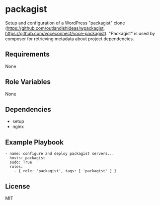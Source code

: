 packagist
========

Setup and configuration of a WordPress "packagist" clone (https://github.com/outlandishideas/wpackagist, https://github.com/voceconnect/voce-packagist). "Packagist" is used by composer for retrieving metadata about project dependencies.

Requirements
------------

None

Role Variables
--------------

None

Dependencies
------------

* setup
* nginx

Example Playbook
-------------------------

    - name: configure and deploy packagist servers...
      hosts: packagist
      sudo: True
      roles:
        - { role: 'packagist', tags: [ 'packagist' ] }

License
-------

MIT
